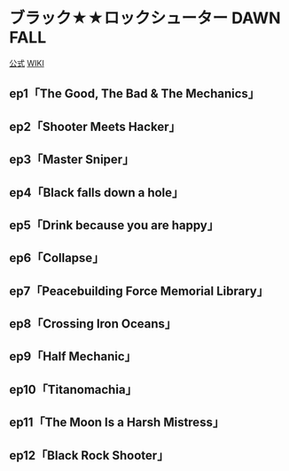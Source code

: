 # ブラック★★ロックシューター DAWN FALL

[公式](https://blackrockshooter-dawnfall.com/) 
[WIKI](https://ja.wikipedia.org/wiki/%E3%83%96%E3%83%A9%E3%83%83%E3%82%AF%E2%98%85%E3%83%AD%E3%83%83%E3%82%AF%E3%82%B7%E3%83%A5%E3%83%BC%E3%82%BF%E3%83%BC) 

## ep1「The Good, The Bad & The Mechanics」

## ep2「Shooter Meets Hacker」

## ep3「Master Sniper」

## ep4「Black falls down a hole」

## ep5「Drink because you are happy」

## ep6「Collapse」

## ep7「Peacebuilding Force Memorial Library」

## ep8「Crossing Iron Oceans」

## ep9「Half Mechanic」

## ep10「Titanomachia」

## ep11「The Moon Is a Harsh Mistress」

## ep12「Black Rock Shooter」
